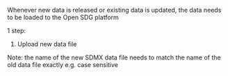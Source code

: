 Whenever new data is released or existing data is updated, the data needs to be loaded to the Open SDG platform

1 step:
1. Upload new data file

Note: the name of the new SDMX data file needs to match the name of the old data file exactly e.g. case sensitive
